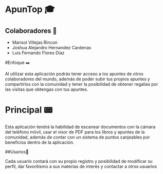 # ApunTop :mortar_board:

## Colaboradores :green_book:

- Marisol Villejas Rincon
- Joshua Alejandro Hernandez Cardenas
- Luis Fernando Flores Diaz

#Enfoque :black_nib:

Al utilizar esta aplicación podrás tener acceso a los apuntes de
otros colaboradores del mundo, además de poder subir tus propios
apuntes y compartirlos con la comunidad y tener la posibilidad de
obtener regalías por las visitas que obtengas con tus apuntes.


# Principal :pager:

Esta aplicación tendrá la habilidad de escanear documentos con la
cámara del teléfono móvil, usar el visor de PDF para los libros y
apuntes de la comunidad, además de contar con un sistema de
puntos canjeables por beneficios dentro de la aplicación.

##Usarios:iphone:

Cada usuario contará con su propio registro y posibilidad de
modificar su perfil, dar favoritismo a sus materias de interés y
contactar a otros usuarios
